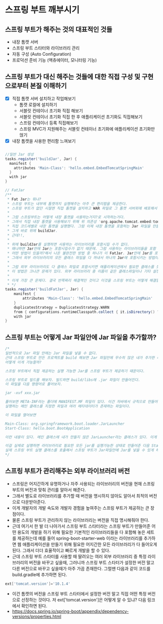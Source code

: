 # 스프링 부트 깨부시기

## 스프링 부트가 해주는 것의 대표적인 것들

- 내장 톰캣 서버
- 스프링 부트 스타터와 라이브러리 관리
- 자동 구성 (Auto Configuration)
- 프로덕션 준비 기능 (액츄에이터, 모니터링 기능)

## 스프링 부트가 대신 해주는 것들에 대한 직접 구성 및 구현으로부터 본질 이해하기
- [x] 직접 톰캣 서버 설치하고 작업해보기
  - 톰캣 로컬에 설치하기
  - 서블릿 컨테이너 초기화 직접 해보기
  - 서블릿 컨테이너 초기화 직접 한 후 애플리케이션 초기화도 직접해보기
  - 스프링 컨테이너 등록 직접해보기
  - 스프링 MVC가 지원해주는 서블릿 컨테이너 초기화에 애플리케이션 초기화만 얹기
- [x] 내장 톰캣을 사용한 편리함 느껴보기
```groovy

//일반 Jar 생성
tasks.register('buildJar', Jar) {
  manifest {
    attributes 'Main-Class': 'hello.embed.EmbedTomcatSpringMain'
  }
  with jar
}

// FatJar
/**
 * Fat Jar는 뭐냐?
 * 스프링 부트는 내부에 톰캣까지 실행해주는 아주 큰 편리함을 제공한다.
 * 스프링 부트가 없던 시절엔 직접 톰캣을 설치하고 WAR 파일로 그 톰캣 서버위에 배포해서 실행했다.
 *
 * 그럼 스프링부트는 어떻게 내장 톰캣을 사용하는거지?로 시작하는거다.
 * 그래서 직접 내장 톰캣을 사용해보기 위해 위 의존성 'org.apache.tomcat.embed:tomcat-embed-core:10.1.5'를 다운받고
 * 직접 코드레벨로 내장 톰캣을 실행했다. 그럼 이제 내장 톰캣을 포함하는 Jar 파일을 만들면된다. 그리고 시작지점인 메인 클래스를 지정해주면 된다.
 * 그게 바로 위에 buildJar.
 * 근데!!,
 *
 * 위에 buildJar를 실행하면 사용하는 라이브러리를 포함시킬 수가 없다.
 * 왜냐하면 Jar안에 Jar는 포함시킬수가 없기 때문에. 그럼 사용하는 라이브러리들을 포함 못시키니까 애플리케이션이 정상적으로 실행될리 없다.
 * 어떤 방법이 있을까?해서 나온 불완전한 방법 중 하나가 이 FatJar. Jar안에 Jar를 포함시킬 순 없지만, Jar안에 .class 파일은 얼마든지 포함시킬 수 있다.
 * 그래서 외부 라이브러리의 모든 클래스 파일을 다 꺼내서 하나의 Jar에 포함시키는 방법이 바로 이 Fat Jar. 말 그대로 뚱뚱한 Jar.
 *
 * 그럼 외부 라이브러리도 다 클래스 파일로 포함시키면 애플리케이션에서 필요한 클래스를 찾아올 수 있으니까 애플리케이션은 잘 동작한..다?
 * 이 방법은 크나큰 문제가 있다. 외부 라이브러리 중 이름이 같은 클래스파일이나 기타 설정 파일이 있다면? 둘 중 하나는 버려진다(덮어쓰기).
 *
 * 이게 가장 큰 문제다. 결국 반쪽짜리 해결책인 것이고 이것을 스프링 부트는 어떻게 해결할까?
 * */
tasks.register('buildFatJar', Jar) {
    manifest {
        attributes 'Main-Class': 'hello.embed.EmbedTomcatSpringMain'
    }
    duplicatesStrategy = DuplicatesStrategy.WARN
    from { configurations.runtimeClasspath.collect { it.isDirectory() ? it : zipTree(it) } }
    with jar
}
```

## 스프링 부트는 어떻게 Jar 파일안에 Jar 파일을 추가할까?
```groovy
/*
일반적으로 Jar 파일 안에는 Jar 파일을 넣을 수 없다.
근데 스프링 부트로 만든 프로젝트를 build 해보면 Jar 파일안에 무수히 많은 내가 추가한 라이브러리들을 Jar 파일로 제공한다.
어떻게 이게 가능할까?

스프링 부트에서 직접 제공하는 실행 가능한 Jar를 스프링 부트가 제공하기 때문이다.

스프링 부트로 빌드를 해보자. 빌드하면 build/libs에 .jar 파일이 만들어진다.
이 파일을 다음 명령어로 풀어보자.

jar -xvf xxx.jar

풀어보면 META-INF라는 폴더에 MANIFEST.MF 파일이 있다. 이건 자바에서 규칙으로 만들어놓은 파일이고
실행하는 메인 클래스를 지정한 파일과 여러 메타데이터가 존재하는 파일이다.

이 파일을 열어보면 

Main-Class: org.springframework.boot.loader.JarLauncher
Start-Class: hello.boot.BootApplication

이런 내용이 있다. 메인 클래스에 내가 만들지 않은 JarLauncher라는 클래스가 있다. 이게 바로 실행 가능한 Jar 이다.

이걸 실제로 실행하면 라이브러리로 필요한 모든 jar를 실행가능한 상태로 만들어준 다음 Start-Class에 설정된
실제 스프링 부트 실행 클래스를 호출해서 스프링 부트가 Jar파일안에 Jar를 넣을 수 있게 해주는 것이다.
*/
```

## 스프링 부트가 관리해주는 외부 라이브러리 버전
- 스프링은 어지간하게 유명하거나 자주 사용되는 라이브러리의 버전을 현재 스프링 부트의 버전과 맞춰 관리를 알아서 해준다.
- 그래서 별도로 라이브러리를 추가할 때 버전을 명시하지 않아도 알아서 최적의 버전으로 다운받아준다.
- 이게 개발자의 개발 속도와 개발자 경험을 높여주는 스프링 부트가 제공하는 큰 장점이다.
- 물론 스프링 부트가 관리하지 않는 라이브러리는 버전을 직접 명시해줘야 한다.
- 근데 여기서 한 발 더 나아가서 스프링 부트 스타터라는 스프링 부트가 만들어준 어떤 용도의 개발을 하기 위해 필요한 기본적인 라이브러리들을 다 포함해
놓은 세트를 제공하는데 예를 들어 spring-boot-starter-web 이라는 라이브러리를 추가하면 웹 애플리케이션을 만들기 위해
필요한 어지간한 모든 라이브러리가 다 들어오게 된다. 그래서 더더 효율적이고 빠르게 개발을 할 수 있다.
- 근데 스프링 부트 스타터를 사용할 때 딸려오는 여러 외부 라이브러리 중 특정 라이브러리의 버전을 바꾸고 싶을때, 그러니까 스프링 부트 스타터가 설정한
버전 말고 다른 버전으로 바꾸고 싶을때가 아주 가끔 존재한다. 그럴땐 다음과 같이 코드를 build.gradle에 추가하면 된다.
```groovy
ext['tomcat.version']='10.1.4'
```
- 이건 톰캣의 버전을 스프링 부트 스타터에서 설정한 버전 말고 직접 어떤 특정 버전으로 선정하는 것이다. 저 
ext['tomcat.version']은 어떻게 알 수 있냐? 다음 링크에서 확인하면 된다.
- https://docs.spring.io/spring-boot/appendix/dependency-versions/properties.html